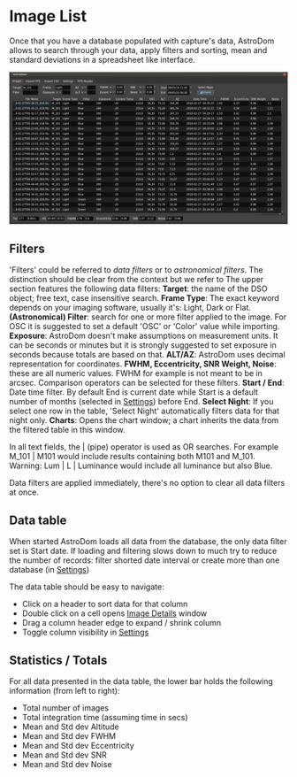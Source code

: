 # Image List
Once that you have a database populated with capture's data, AstroDom allows to search through your data, apply filters and sorting, mean and standard deviations in a spreadsheet like interface.

![enter image description here](imageList1.png)


## Filters
 'Filters' could be referred to *data filters* or  to *astronomical filters*. The distinction should be clear from the context but we refer to 
 The upper section features the following data filters:
**Target**: the name of the DSO object; free text, case insensitive search. 
**Frame Type**:  The exact keyword depends on your imaging software, usually it's: Light, Dark or Flat.
**(Astronomical) Filter**: search for one or more filter applied to the image. For OSC it is suggested to set a default 'OSC' or 'Color' value while importing.
**Exposure**: AstroDom doesn't make assumptions on measurement units. It can be seconds or minutes but it is strongly suggested to set exposure in seconds because totals are based on that.
**ALT/AZ**: AstroDom uses decimal representation for coordinates.
**FWHM, Eccentricity, SNR Weight, Noise**: these are all numeric values. FWHM for example is not meant to be in arcsec. Comparison operators can be selected for these filters.
**Start / End**: Date time filter. By default End is current date while Start is a default number of months (selected in [Settings](settings.md)) before End.
**Select Night**: If you select one row in the table, 'Select Night' automatically filters data for that  night only.
**Charts**: Opens the chart window; a chart inherits the data from the filtered table in this window.

In all text fields, the | (pipe) operator is used as OR searches. For example M_101 | M101 would include results containing both M101 and M_101. Warning: Lum | L | Luminance would include all luminance  but also Blue.

Data filters are applied immediately, there's no option to clear all data filters at once.  

## Data table
When started  AstroDom loads all data from the database, the only data filter set is  Start date. 
If loading and filtering slows down to much try to reduce the number of records: filter shorted date interval or create more than one database  (in [Settings](settings.md))

The data table should be easy to navigate: 
- Click on a header to sort data for that column
- Double click on a cell opens [Image Details](imageDetails.md) window
- Drag a column header edge to expand / shrink column
- Toggle column visibility in [Settings](settings.md)
 

## Statistics / Totals
For all data presented in the data table,  the lower bar holds the following information (from left to right):
- Total number of images
- Total integration time (assuming time in secs)
- Mean and Std dev Altitude
- Mean and Std dev FWHM
- Mean and Std dev Eccentricity
- Mean and Std dev SNR
- Mean and Std dev Noise






